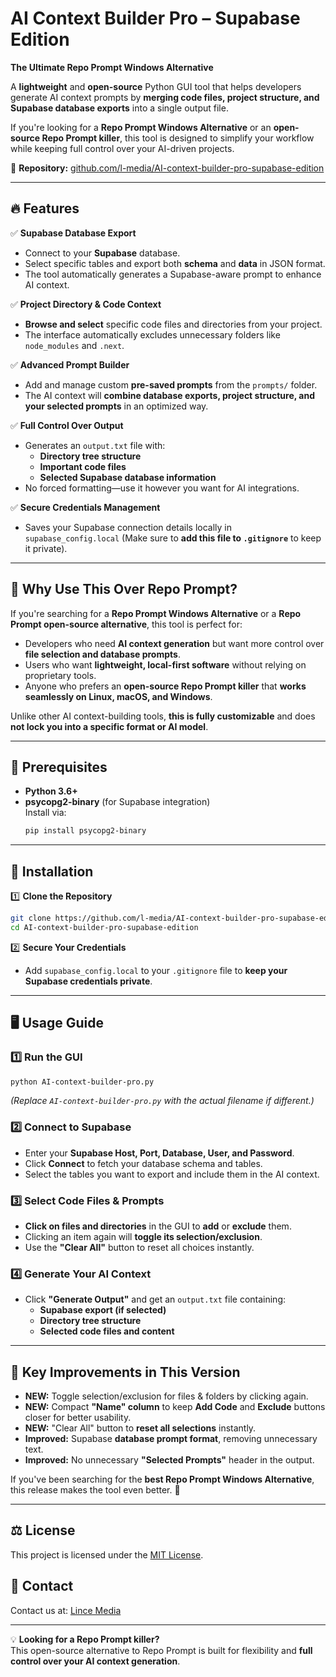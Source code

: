# AI Context Builder Pro – Supabase Edition  
**The Ultimate Repo Prompt Windows Alternative**  

A **lightweight** and **open-source** Python GUI tool that helps developers generate AI context prompts by **merging code files, project structure, and Supabase database exports** into a single output file.  

If you're looking for a **Repo Prompt Windows Alternative** or an **open-source Repo Prompt killer**, this tool is designed to simplify your workflow while keeping full control over your AI-driven projects.  

📌 **Repository:** [github.com/l-media/AI-context-builder-pro-supabase-edition](https://github.com/l-media/AI-context-builder-pro-supabase-edition)

---

## 🔥 Features

✅ **Supabase Database Export**  
   - Connect to your **Supabase** database.  
   - Select specific tables and export both **schema** and **data** in JSON format.  
   - The tool automatically generates a Supabase-aware prompt to enhance AI context.  

✅ **Project Directory & Code Context**  
   - **Browse and select** specific code files and directories from your project.  
   - The interface automatically excludes unnecessary folders like `node_modules` and `.next`.  

✅ **Advanced Prompt Builder**  
   - Add and manage custom **pre-saved prompts** from the `prompts/` folder.  
   - The AI context will **combine database exports, project structure, and your selected prompts** in an optimized way.  

✅ **Full Control Over Output**  
   - Generates an `output.txt` file with:  
     - **Directory tree structure**  
     - **Important code files**  
     - **Selected Supabase database information**  
   - No forced formatting—use it however you want for AI integrations.  

✅ **Secure Credentials Management**  
   - Saves your Supabase connection details locally in `supabase_config.local` (Make sure to **add this file to `.gitignore`** to keep it private).  

---

## 🚀 Why Use This Over Repo Prompt?

If you're searching for a **Repo Prompt Windows Alternative** or a **Repo Prompt open-source alternative**, this tool is perfect for:  

- Developers who need **AI context generation** but want more control over **file selection and database prompts**.  
- Users who want **lightweight, local-first software** without relying on proprietary tools.  
- Anyone who prefers an **open-source Repo Prompt killer** that **works seamlessly on Linux, macOS, and Windows**.  

Unlike other AI context-building tools, **this is fully customizable** and does **not lock you into a specific format or AI model**.  

---

## 📌 Prerequisites

- **Python 3.6+**
- **psycopg2-binary** (for Supabase integration)  
  Install via:
  ```bash
  pip install psycopg2-binary
  ```

---

## 🔧 Installation

1️⃣ **Clone the Repository**  
```bash
git clone https://github.com/l-media/AI-context-builder-pro-supabase-edition.git
cd AI-context-builder-pro-supabase-edition
```

2️⃣ **Secure Your Credentials**  
   - Add `supabase_config.local` to your `.gitignore` file to **keep your Supabase credentials private**.  

---

## 🖥️ Usage Guide

### 1️⃣ Run the GUI  
```bash
python AI-context-builder-pro.py
```
*(Replace `AI-context-builder-pro.py` with the actual filename if different.)*  

### 2️⃣ Connect to Supabase  
   - Enter your **Supabase Host, Port, Database, User, and Password**.  
   - Click **Connect** to fetch your database schema and tables.  
   - Select the tables you want to export and include them in the AI context.  

### 3️⃣ Select Code Files & Prompts  
   - **Click on files and directories** in the GUI to **add** or **exclude** them.  
   - Clicking an item again will **toggle its selection/exclusion**.  
   - Use the **"Clear All"** button to reset all choices instantly.  

### 4️⃣ Generate Your AI Context  
   - Click **"Generate Output"** and get an `output.txt` file containing:  
     - **Supabase export (if selected)**  
     - **Directory tree structure**  
     - **Selected code files and content**  

---

## 🎯 Key Improvements in This Version  

- **NEW:** Toggle selection/exclusion for files & folders by clicking again.  
- **NEW:** Compact **"Name" column** to keep **Add Code** and **Exclude** buttons closer for better usability.  
- **NEW:** "Clear All" button to **reset all selections** instantly.  
- **Improved:** Supabase **database prompt format**, removing unnecessary text.  
- **Improved:** No unnecessary **"Selected Prompts"** header in the output.  

If you've been searching for the **best Repo Prompt Windows Alternative**, this release makes the tool even better. 🚀  

---

## ⚖️ License

This project is licensed under the [MIT License](LICENSE).  

## 💬 Contact

Contact us at: [Lince Media](https://lince.media/)  

---

💡 **Looking for a Repo Prompt killer?**  
This open-source alternative to Repo Prompt is built for flexibility and **full control over your AI context generation**.  
